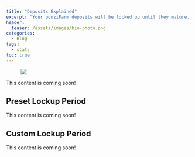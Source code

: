 ```yaml
---
title: "Deposits Explained"
excerpt: "Your ponziFarm deposits will be locked up until they mature. Withdraw them at maturity and make a significant profit... unless the game ends first!"
header:
  teaser: /assets/images/bio-photo.png
categories:
  - Blog
tags:
  - stats
toc: true
---
```


<figure class="align-left" style="margin-top: 10px; margin-bottom: 10px; width: 150px;">
    <img src="{{ site.url }}{{ site.baseurl }}/assets/images/bio-photo.png">
</figure>

This content is coming soon!

## Preset Lockup Period

This content is coming soon!

## Custom Lockup Period

This content is coming soon!